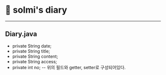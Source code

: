 # 📒 solmi's diary


---

## Diary.java

-   private String date;
-   private String title;
-   private String content;
-   private String access;
-   private int no;
-- 위의 필드와 getter, setter로 구성되어있다.
    
    
